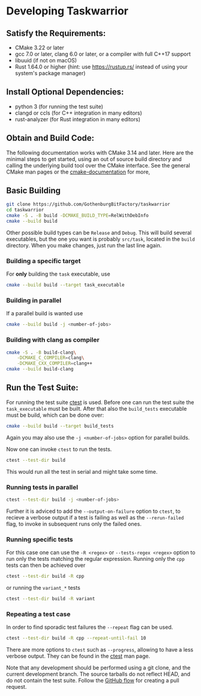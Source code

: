 # Developing Taskwarrior

## Satisfy the Requirements:

 * CMake 3.22 or later
 * gcc 7.0 or later, clang 6.0 or later, or a compiler with full C++17 support
 * libuuid (if not on macOS)
 * Rust 1.64.0 or higher (hint: use https://rustup.rs/ instead of using your system's package manager)

## Install Optional Dependencies:
 * python 3 (for running the test suite)
 * clangd or ccls (for C++ integration in many editors)
 * rust-analyzer (for Rust integration in many editors)

## Obtain and Build Code:
The following documentation works with CMake 3.14 and later.
Here are the minimal steps to get started, using an out of source build directory and calling the underlying build tool over the CMake interface.
See the general CMake man pages or the [cmake-documentation](https://cmake.org/cmake/help/latest/manual/cmake.1.html) for more,

## Basic Building
```sh
git clone https://github.com/GothenburgBitFactory/taskwarrior
cd taskwarrior
cmake -S . -B build -DCMAKE_BUILD_TYPE=RelWithDebInfo
cmake --build build
```
Other possible build types can be `Release` and `Debug`.
This will build several executables, but the one you want is probably `src/task`, located in the `build` directory.
When you make changes, just run the last line again.

### Building a specific target
For **only** building the `task` executable, use
```sh
cmake --build build --target task_executable
```

### Building in parallel
If a parallel build is wanted use
```sh
cmake --build build -j <number-of-jobs>
```

### Building with clang as compiler
```sh
cmake -S . -B build-clang\
    -DCMAKE_C_COMPILER=clang\
    -DCMAKE_CXX_COMPILER=clang++
cmake --build build-clang
```

## Run the Test Suite:
For running the test suite [ctest](https://cmake.org/cmake/help/latest/manual/ctest.1.html) is used.
Before one can run the test suite the `task_executable` must be built.
After that also the `build_tests` executable must be build, which can be done over:
```sh
cmake --build build --target build_tests
```
Again you may also use the `-j <number-of-jobs>` option for parallel builds.

Now one can invoke `ctest` to run the tests.
```sh
ctest --test-dir build
```
This would run all the test in serial and might take some time.

### Running tests in parallel
```sh
ctest --test-dir build -j <number-of-jobs>
```

Further it is adviced to add the `--output-on-failure` option to `ctest`, to recieve a verbose output if a test is failing as well as the `--rerun-failed` flag, to invoke in subsequent runs only the failed ones.

### Running specific tests
For this case one can use the `-R <regex>` or `--tests-regex <regex>`  option to run only the tests matching the regular expression.
Running only the `cpp` tests can then be achieved over
```sh
ctest --test-dir build -R cpp
```
or running the `variant_*` tests
```sh
ctest --test-dir build -R variant
```

### Repeating a test case
In order to find sporadic test failures the `--repeat` flag can be used.
```sh
ctest --test-dir build -R cpp --repeat-until-fail 10
```

There are more options to `ctest` such as `--progress`, allowing to have a less verbose output.
They can be found in the [ctest](https://cmake.org/cmake/help/latest/manual/ctest.1.html) man page.

Note that any development should be performed using a git clone, and the current development branch.
The source tarballs do not reflect HEAD, and do not contain the test suite.
Follow the [GitHub flow](https://docs.github.com/en/get-started/quickstart/github-flow) for creating a pull request.
